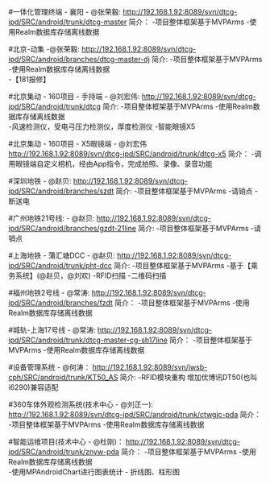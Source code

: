 #一体化管理终端 - 襄阳 - @张荣毅:
http://192.168.1.92:8089/svn/dtcg-ipd/SRC/android/trunk/dtcg-master
简介：
	-项目整体框架基于MVPArms
	-使用Realm数据库存储离线数据

#北京-动集 -@张荣毅:
http://192.168.1.92:8089/svn/dtcg-ipd/SRC/android/branches/dtcg-master-dj
简介:
	-项目整体框架基于MVPArms
	-使用Realm数据库存储离线数据	
	-【181报修】	

#北京集动 - 160项目 - 手持端 - @刘宏伟:
http://192.168.1.92:8089/svn/dtcg-ipd/SRC/android/trunk/dtcg
简介:
	-项目整体框架基于MVPArms
	-使用Realm数据库存储离线数据	
	-风速检测仪，受电弓压力检测仪，厚度检测仪
	-智能眼镜X5

#北京集动 - 160项目 - X5眼镜端 - @刘宏伟
http://192.168.1.92:8089/svn/dtcg-ipd/SRC/android/trunk/dtcg-x5
简介：
	-调用眼镜端自定义相机，经由App指令，完成拍照、录像、录音功能
 

#深圳地铁 - @赵贝:
http://192.168.1.92:8089/svn/dtcg-ipd/SRC/android/branches/szdt
简介:
	-项目整体框架基于MVPArms
	-请销点
	-断送电

#广州地铁21号线:  - @赵贝:
http://192.168.1.92:8089/svn/dtcg-ipd/SRC/android/branches/gzdt-21line
简介:
	-项目整体框架基于MVPArms
	-请销点

#上海地铁 - 蒲汇塘DCC -  @赵贝:
http://192.168.1.92:8089/svn/dtcg-ipd/SRC/android/trunk/pht-dcc
简介:
	-项目整体框架基于MVPArms
	-基于【乘务系统】(@赵贝，@刘欢)
	-RFID扫描 
	-二维码扫描	

#福州地铁2号线 - @常涛:
http://192.168.1.92:8089/svn/dtcg-ipd/SRC/android/branches/fzdt
简介：
	-项目整体框架基于MVPArms
	-使用Realm数据库存储离线数据	

#城轨-上海17号线 - @常涛:
http://192.168.1.92:8089/svn/dtcg-ipd/SRC/android/trunk/dtcg-master-cg-sh17line
简介：
	-项目整体框架基于MVPArms
	-使用Realm数据库存储离线数据	

#设备管理系统 - @何涛：
http://192.168.1.92:8089/svn/jwsb-cph/SRC/android/trunk/KT50_AS
简介:
	-RFID模块重构 增加优博讯DT50(也叫i6290)兼容适配


#360车体外观检测系统(技术中心 - @刘正一):
http://192.168.1.92:8089/svn/dtcg-ipd/SRC/android/trunk/ctwgjc-pda
简介：
	-项目整体框架基于MVPArms
	-使用Realm数据库存储离线数据

#智能运维项目(技术中心 - @杜刚)：
http://192.168.1.92:8089/svn/dtcg-ipd/SRC/android/trunk/znyw-pda
简介：
	-项目整体框架基于MVPArms
	-使用Realm数据库存储离线数据	
	-使用MPAndroidChart进行图表统计 - 折线图、柱形图